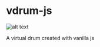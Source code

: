 # vdrum-js

![alt text][js]

[js]:https://camo.githubusercontent.com/ed54142430577e6074629675d6969b5b4e488fda/68747470733a2f2f7261776769742e636f6d2f616c65656e34322f6261646765732f6d61737465722f7372632f6a6176617363726970742e737667 "Vanilla Js"
A virtual drum created with vanilla js
